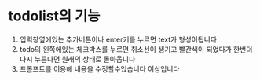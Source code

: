 # todolist의 기능
1. 입력창옆에있는 추가버튼이나 enter키를 누르면 text가 형성이됩니다
2. todo의 왼쪽에있는 체크박스를 누르면 취소선이 생기고 빨간색이 되었다가 한번더 다시 누른다면 원래의 상태로 돌아옵니다
3. 프롬프트를 이용해 내용을 수정할수있습니다
이상입니다
